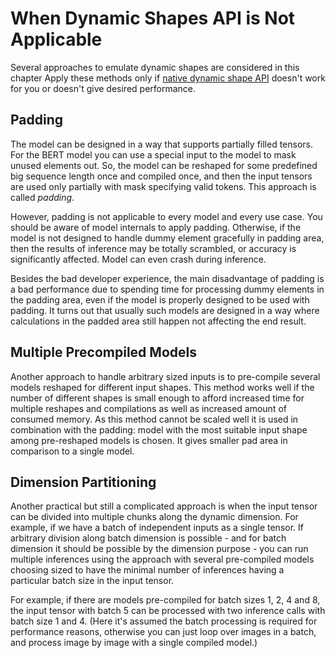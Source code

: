 # When Dynamic Shapes API is Not Applicable

Several approaches to emulate dynamic shapes are considered in this chapter
Apply these methods only if [native dynamic shape API](ov_dynamic_shapes.md) doesn't work for you or doesn't give desired performance.

## Padding

The model can be designed in a way that supports partially filled tensors.
For the BERT model you can use a special input to the model to mask unused elements out.
So, the model can be reshaped for some predefined big sequence length once and compiled once, and then the input tensors are used only partially with mask specifying valid tokens.
This approach is called *padding*.

However, padding is not applicable to every model and every use case.
You should be aware of model internals to apply padding. Otherwise, if the model is not designed to handle dummy element gracefully in padding area,
then the results of inference may be totally scrambled,
or accuracy is significantly affected.
Model can even crash during inference.

Besides the bad developer experience,
the main disadvantage of padding is a bad performance due to spending time for processing dummy elements in the padding area,
even if the model is properly designed to be used with padding.
It turns out that usually such models are designed in a way where calculations in the padded area still happen not affecting the end result.

## Multiple Precompiled Models

Another approach to handle arbitrary sized inputs is to pre-compile several models reshaped for different input shapes.
This method works well if the number of different shapes is small enough to afford increased time for multiple reshapes and compilations
as well as increased amount of consumed memory.
As this method cannot be scaled well it is used in combination with the padding:
model with the most suitable input shape among pre-reshaped models is chosen.
It gives smaller pad area in comparison to a single model.

## Dimension Partitioning

Another practical but still a complicated approach is when the input tensor can be divided into multiple chunks along the dynamic dimension.
For example, if we have a batch of independent inputs as a single tensor.
If arbitrary division along batch dimension is possible - and for batch dimension it should be possible by the dimension purpose -
you can run multiple inferences using the approach with several pre-compiled models choosing sized to have the minimal number of inferences
having a particular batch size in the input tensor.

For example, if there are models pre-compiled for batch sizes 1, 2, 4 and 8,
the input tensor with batch 5 can be processed with two inference calls with batch size 1 and 4.
(Here it's assumed the batch processing is required for performance reasons, otherwise you can just loop over images in a batch,
and process image by image with a single compiled model.)
